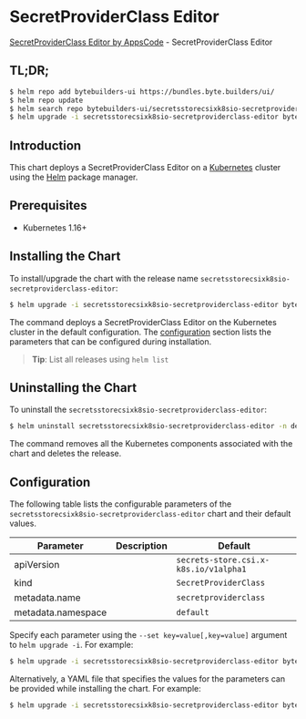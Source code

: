 # SecretProviderClass Editor

[SecretProviderClass Editor by AppsCode](https://byte.builders) - SecretProviderClass Editor

## TL;DR;

```bash
$ helm repo add bytebuilders-ui https://bundles.byte.builders/ui/
$ helm repo update
$ helm search repo bytebuilders-ui/secretsstorecsixk8sio-secretproviderclass-editor --version=v0.4.14
$ helm upgrade -i secretsstorecsixk8sio-secretproviderclass-editor bytebuilders-ui/secretsstorecsixk8sio-secretproviderclass-editor -n default --create-namespace --version=v0.4.14
```

## Introduction

This chart deploys a SecretProviderClass Editor on a [Kubernetes](http://kubernetes.io) cluster using the [Helm](https://helm.sh) package manager.

## Prerequisites

- Kubernetes 1.16+

## Installing the Chart

To install/upgrade the chart with the release name `secretsstorecsixk8sio-secretproviderclass-editor`:

```bash
$ helm upgrade -i secretsstorecsixk8sio-secretproviderclass-editor bytebuilders-ui/secretsstorecsixk8sio-secretproviderclass-editor -n default --create-namespace --version=v0.4.14
```

The command deploys a SecretProviderClass Editor on the Kubernetes cluster in the default configuration. The [configuration](#configuration) section lists the parameters that can be configured during installation.

> **Tip**: List all releases using `helm list`

## Uninstalling the Chart

To uninstall the `secretsstorecsixk8sio-secretproviderclass-editor`:

```bash
$ helm uninstall secretsstorecsixk8sio-secretproviderclass-editor -n default
```

The command removes all the Kubernetes components associated with the chart and deletes the release.

## Configuration

The following table lists the configurable parameters of the `secretsstorecsixk8sio-secretproviderclass-editor` chart and their default values.

|     Parameter      | Description |                     Default                      |
|--------------------|-------------|--------------------------------------------------|
| apiVersion         |             | <code>secrets-store.csi.x-k8s.io/v1alpha1</code> |
| kind               |             | <code>SecretProviderClass</code>                 |
| metadata.name      |             | <code>secretproviderclass</code>                 |
| metadata.namespace |             | <code>default</code>                             |


Specify each parameter using the `--set key=value[,key=value]` argument to `helm upgrade -i`. For example:

```bash
$ helm upgrade -i secretsstorecsixk8sio-secretproviderclass-editor bytebuilders-ui/secretsstorecsixk8sio-secretproviderclass-editor -n default --create-namespace --version=v0.4.14 --set apiVersion=secrets-store.csi.x-k8s.io/v1alpha1
```

Alternatively, a YAML file that specifies the values for the parameters can be provided while
installing the chart. For example:

```bash
$ helm upgrade -i secretsstorecsixk8sio-secretproviderclass-editor bytebuilders-ui/secretsstorecsixk8sio-secretproviderclass-editor -n default --create-namespace --version=v0.4.14 --values values.yaml
```
